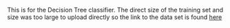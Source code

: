 This is for the Decision Tree classifier. The direct size of the training set and size was too large to
upload directly so the link to the data set is found [here](https://archive.ics.uci.edu/dataset/117/census+income+kdd)
